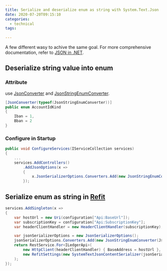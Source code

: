 ```yaml
---
title: Serialize and deserialize enum as string with System.Text.Json
date: 2020-07-20T09:15:10
categories:
  - technical
tags:
  
---
```



A few different wasy to achive the same goal. For more comprehensive documentation, refer to [JSON in .NET](https://docs.microsoft.com/en-us/dotnet/standard/serialization/system-text-json-how-to). 

## Deserialize string value into enum

### Attribute

use [JsonConverter](https://docs.microsoft.com/en-us/dotnet/api/system.text.json.serialization.jsonconverterattribute?view=netcore-3.0) and [JsonStringEnumConverter](https://docs.microsoft.com/en-us/dotnet/api/system.text.json.serialization.jsonstringenumconverter?view=netcore-3.0).

```csharp
[JsonConverter(typeof(JsonStringEnumConverter))]
public enum AccountIdKind
{
    Iban = 1,
    Bban = 2
}
```

### Configure in Startup

```csharp
public void ConfigureServices(IServiceCollection services)
{
    ...
    services.AddControllers()
        .AddJsonOptions(x =>
        {
            x.JsonSerializerOptions.Converters.Add(new JsonStringEnumConverter());
        });

```

## Serialize enum as string in [Refit](https://github.com/reactiveui/refit)

```csharp
services.AddSingleton(x =>
{
    var hostUrl = new Uri(configuration["Api:BaseUrl"]);
    var subscriptionKey = configuration["Api:SubscriptionKey"];
    var headerClientHandler = new HeaderClientHandler(subscriptionKey);

    var jsonSerializerOptions = new JsonSerializerOptions();
    jsonSerializerOptions.Converters.Add(new JsonStringEnumConverter(JsonNamingPolicy.CamelCase));
    return RestService.For<ILedgerApi>(
        new HttpClient(headerClientHandler) { BaseAddress = hostUrl },
        new RefitSettings(new SystemTextJsonContentSerializer(jsonSerializerOptions))
    );
});

```

